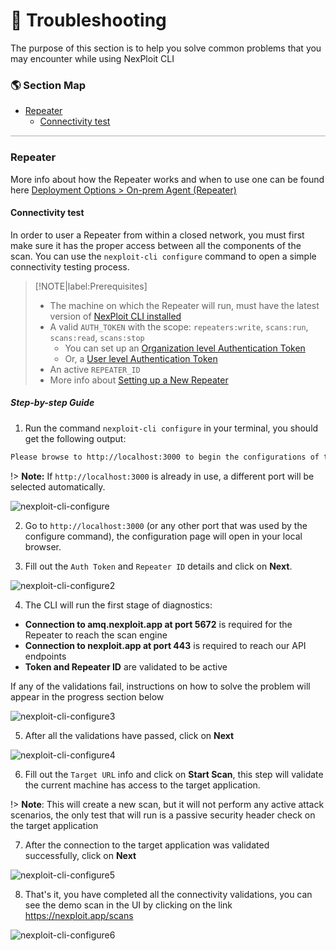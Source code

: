 # 👾 Troubleshooting

The purpose of this section is to help you solve common problems that you may encounter while using NexPloit CLI

### 🌎 Section Map <!-- {docsify-ignore} -->

- [Repeater](#repeater)
  - [Connectivity test](#connectivity-test)
 

<hr style="height:2px;background-color:#d1d3d4">

### Repeater

More info about how the Repeater works and when to use one can be found here [Deployment Options > On-prem Agent (Repeater)](deployment/repeater.md)

#### Connectivity test

In order to user a Repeater from within a closed network, you must first make sure it has the proper access between all the components of the scan.
You can use the `nexploit-cli configure` command to open a simple connectivity testing process.

> [!NOTE|label:Prerequisites]
> - The machine on which the Repeater will run, must have the latest version of [NexPloit CLI installed](nexploit-cli/installation.md)
> - A valid `AUTH_TOKEN` with the scope: `repeaters:write`, `scans:run`, `scans:read`, `scans:stop`
>   - You can set up an [Organization level Authentication Token](user-guide/organization-administration/details-and-policies.md#managing-organization-api-keys)
>   - Or, a [User level Authentication Token](user-guide/personal-account-administration/details-and-settings.md#managing-your-api-keys)
> - An active `REPEATER_ID`
>  - More info about [Setting up a New Repeater](user-guide/agents/overview.md)

##### Step-by-step Guide

1. Run the command `nexploit-cli configure` in your terminal, you should get the following output:

  ```bash
  Please browse to http://localhost:3000 to begin the configurations of the Repeater
  ```
  !> **Note:** If `http://localhost:3000` is already in use, a different port will be selected automatically.

  ![nexploit-cli-configure](media/nexploit-cli-configure.png ':size=40%')

2. Go to `http://localhost:3000` (or any other port that was used by the configure command), the configuration page will open in your local browser.

3. Fill out the `Auth Token` and `Repeater ID` details and click on **Next**.

  ![nexploit-cli-configure2](media/nexploit-cli-configure2.png ':size=40%')

4. The CLI will run the first stage of diagnostics:

  - **Connection to amq.nexploit.app at port 5672** is required for the Repeater to reach the scan engine
  - **Connection to nexploit.app at port 443** is required to reach our API endpoints
  - **Token and Repeater ID** are validated to be active

  If any of the validations fail, instructions on how to solve the problem will appear in the progress section below

  ![nexploit-cli-configure3](media/nexploit-cli-configure3.png ':size=40%')

5. After all the validations have passed, click on **Next**

  ![nexploit-cli-configure4](media/nexploit-cli-configure4.png ':size=40%')

6. Fill out the `Target URL` info and click on **Start Scan**, this step will validate the current machine has access to the target application.

  !> **Note**: This will create a new scan, but it will not perform any active attack scenarios, the only test that will run is a passive security header check on the target application

7. After the connection to the target application was validated successfully, click on **Next**

  ![nexploit-cli-configure5](media/nexploit-cli-configure5.png ':size=40%')

8. That's it, you have completed all the connectivity validations, you can see the demo scan in the UI by clicking on the link https://nexploit.app/scans

  ![nexploit-cli-configure6](media/nexploit-cli-configure6.png ':size=40%')
